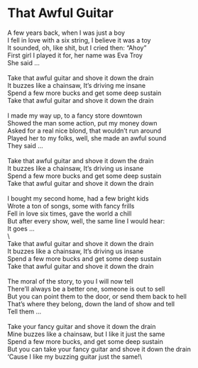 # That Awful Guitar

A few years back, when I was just a boy\
I fell in love with a six string, I believe it was a toy\
It sounded, oh, like shit, but I cried then: “Ahoy”\
First girl I played it for, her name was Eva Troy\
She said ...\
\
Take that awful guitar and shove it down the drain\
It buzzes like a chainsaw, It’s driving me insane\
Spend a few more bucks and get some deep sustain\
Take that awful guitar and shove it down the drain\
\
I made my way up, to a fancy store downtown\
Showed the man some action, put my money down\
Asked for a real nice blond, that wouldn’t run around\
Played her to my folks, well, she made an awful sound\
They said ...\
\
Take that awful guitar and shove it down the drain\
It buzzes like a chainsaw, It’s driving us insane\
Spend a few more bucks and get some deep sustain\
Take that awful guitar and shove it down the drain\
\
I bought my second home, had a few bright kids\
Wrote a ton of songs, some with fancy frills\
Fell in love six times, gave the world a chill\
But after every show, well, the same line I would hear:\
It goes ...\
\        
Take that awful guitar and shove it down the drain\
It buzzes like a chainsaw, It’s driving us insane\
Spend a few more bucks and get some deep sustain\
Take that awful guitar and shove it down the drain\
\
The moral of the story, to you I will now tell\
There’ll always be a better one, someone is out to sell\
But you can point them to the door, or send them back to hell\
That’s where they belong, down the land of show and tell\
Tell them ...\
\
Take your fancy guitar and shove it down the drain\
Mine buzzes like a chainsaw, but I like it just the same\
Spend a few more bucks, and get some deep sustain\
But you can take your fancy guitar and shove it down the drain\
‘Cause I like my buzzing guitar just the same!\
